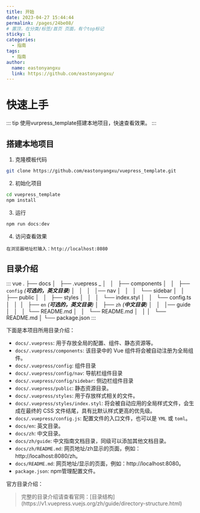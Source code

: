 ```yaml
---
title: 开始
date: 2023-04-27 15:44:44
permalink: /pages/24be08/
# 置顶，在分类/标签/首页 页面，有个top标记
sticky: 1
categories:
  - 指南
tags:
  - 指南
author: 
  name: eastonyangxu
  link: https://github.com/eastonyangxu/
---
```

# 快速上手
::: tip
使用vurpress_template搭建本地项目，快速查看效果。
:::
## 搭建本地项目
1. 克隆模板代码
``` sh
git clone https://github.com/eastonyangxu/vuepress_template.git
```

2. 初始化项目
``` sh
cd vuepress_template
npm install
```

3. 运行
``` sh
npm run docs:dev
```

4. 访问查看效果
```
在浏览器地址栏输入：http://localhost:8080
```

## 目录介绍
::: vue
.
├── docs
│   ├── .vuepress _
│   │   ├── components
│   │   ├── `config` _(**可选的，英文目录**)_
│   │   │   │── nav
│   │   │   └── sidebar
│   │   ├── public
│   │   ├── styles
│   │   │   └── index.styl
│   │   └── config.ts
│   │ 
│   ├── `en` _(**可选的，英文目录**)_
│   ├── `zh` _(**中文目录**)_
│   │   │── guide
│   │   │    └── README.md
│   │   └── README.md
│   │
│   └── README.md
│
└── package.json
:::

下面是本项目所用目录介绍：

- `docs/.vuepress`: 用于存放全局的配置、组件、静态资源等。
- `docs/.vuepress/components`: 该目录中的 Vue 组件将会被自动注册为全局组件。
- `docs/.vuepress/config`: 组件目录
- `docs/.vuepress/config/nav`: 导航栏组件目录
- `docs/.vuepress/config/sidebar`: 侧边栏组件目录
- `docs/.vuepress/public`: 静态资源目录。
- `docs/.vuepress/styles`: 用于存放样式相关的文件。
- `docs/.vuepress/styles/index.styl`: 将会被自动应用的全局样式文件，会生成在最终的 CSS 文件结尾，具有比默认样式更高的优先级。
- `docs/.vuepress/config.js`: 配置文件的入口文件，也可以是 `YML` 或 `toml`。
- `docs/en`: 英文目录。
- `docs/zh`: 中文目录。
- `docs/zh/guide`: 中文指南文档目录，同级可以添加其他文档目录。
- `docs/zh/README.md`: 网页地址/zh显示的页面，例如：http://localhost:8080/zh。
- `docs/README.md`: 网页地址/显示的页面，例如：http://localhost:8080。
- `package.json`: npm管理配置文件。


官方目录介绍：
<blockquote>
完整的目录介绍请查看官网：[目录结构](https://v1.vuepress.vuejs.org/zh/guide/directory-structure.html)
</blockquote>
